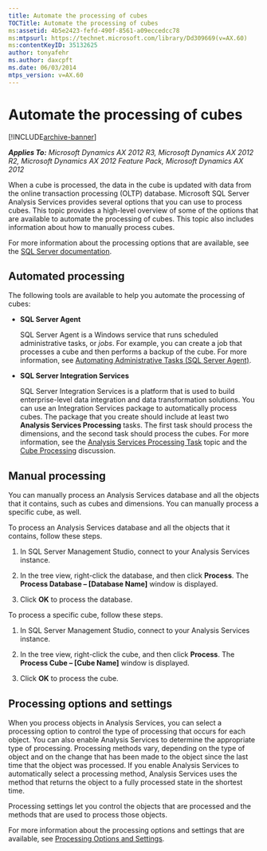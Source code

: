 ```yaml
---
title: Automate the processing of cubes
TOCTitle: Automate the processing of cubes
ms:assetid: 4b5e2423-fefd-490f-8561-a09eccedcc78
ms:mtpsurl: https://technet.microsoft.com/library/Dd309669(v=AX.60)
ms:contentKeyID: 35132625
author: tonyafehr
ms.author: daxcpft
ms.date: 06/03/2014
mtps_version: v=AX.60
---
```


# Automate the processing of cubes 


[!INCLUDE[archive-banner](includes/archive-banner.md)]


_**Applies To:** Microsoft Dynamics AX 2012 R3, Microsoft Dynamics AX 2012 R2, Microsoft Dynamics AX 2012 Feature Pack, Microsoft Dynamics AX 2012_

When a cube is processed, the data in the cube is updated with data from the online transaction processing (OLTP) database. Microsoft SQL Server Analysis Services provides several options that you can use to process cubes. This topic provides a high-level overview of some of the options that are available to automate the processing of cubes. This topic also includes information about how to manually process cubes.

For more information about the processing options that are available, see the [SQL Server documentation](https://technet.microsoft.com/library/ms174860\(v=sql.105\).aspx).

## Automated processing

The following tools are available to help you automate the processing of cubes:

  - **SQL Server Agent**
    
    SQL Server Agent is a Windows service that runs scheduled administrative tasks, or *jobs*. For example, you can create a job that processes a cube and then performs a backup of the cube. For more information, see [Automating Administrative Tasks (SQL Server Agent)](https://technet.microsoft.com/library/ms187061\(sql.105\).aspx).

  - **SQL Server Integration Services**
    
    SQL Server Integration Services is a platform that is used to build enterprise-level data integration and data transformation solutions. You can use an Integration Services package to automatically process cubes. The package that you create should include at least two **Analysis Services Processing** tasks. The first task should process the dimensions, and the second task should process the cubes. For more information, see the [Analysis Services Processing Task](https://technet.microsoft.com/library/ms141779.aspx) topic and the [Cube Processing](https://social.technet.microsoft.com/forums/en-us/sqldatawarehousing/thread/208d3553-f92a-4929-8747-9002fda68fb7) discussion.

## Manual processing

You can manually process an Analysis Services database and all the objects that it contains, such as cubes and dimensions. You can manually process a specific cube, as well.

To process an Analysis Services database and all the objects that it contains, follow these steps.

1.  In SQL Server Management Studio, connect to your Analysis Services instance.

2.  In the tree view, right-click the database, and then click **Process**. The **Process Database – \[Database Name\]** window is displayed.

3.  Click **OK** to process the database.

To process a specific cube, follow these steps.

1.  In SQL Server Management Studio, connect to your Analysis Services instance.

2.  In the tree view, right-click the cube, and then click **Process**. The **Process Cube – \[Cube Name\]** window is displayed.

3.  Click **OK** to process the cube.

## Processing options and settings

When you process objects in Analysis Services, you can select a processing option to control the type of processing that occurs for each object. You can also enable Analysis Services to determine the appropriate type of processing. Processing methods vary, depending on the type of object and on the change that has been made to the object since the last time that the object was processed. If you enable Analysis Services to automatically select a processing method, Analysis Services uses the method that returns the object to a fully processed state in the shortest time.

Processing settings let you control the objects that are processed and the methods that are used to process those objects.

For more information about the processing options and settings that are available, see [Processing Options and Settings](https://technet.microsoft.com/library/ms174774\(sql.105\).aspx).

  


